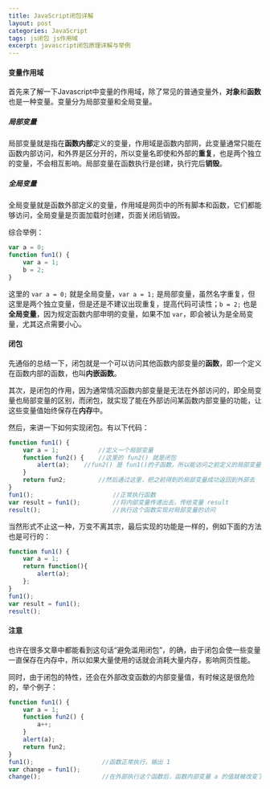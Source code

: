```yaml
---
title: JavaScript闭包详解
layout: post
categories: JavaScript
tags: js闭包 js作用域
excerpt: javascript闭包原理详解与举例
---
```

#### 变量作用域

首先来了解一下Javascript中变量的作用域，除了常见的普通变量外，**对象**和**函数**也是一种变量。变量分为局部变量和全局变量。

##### 局部变量

局部变量就是指在**函数内部**定义的变量，作用域是函数内部网，此变量通常只能在函数内部访问，和外界是区分开的，所以变量名即使和外部的**重复**，也是两个独立的变量，不会相互影响。局部变量在函数执行是创建，执行完后**销毁**。

##### 全局变量

全局变量就是函数外部定义的变量，作用域是网页中的所有脚本和函数，它们都能够访问，全局变量是页面加载时创建，页面关闭后销毁。

综合举例：

``` js
var a = 0;
function fun1() {
	var a = 1;
	b = 2;
}
```

这里的 `var a = 0;` 就是全局变量，`var a = 1;` 是局部变量，虽然名字重复，但这里是两个独立变量，但是还是不建议出现重复，提高代码可读性；`b = 2;` 也是**全局变量**，因为规定函数内部申明的变量，如果不加 `var`，即会被认为是全局变量，尤其这点需要小心。

#### 闭包

先通俗的总结一下，闭包就是一个可以访问其他函数内部变量的**函数**，即一个定义在函数内部的函数，也叫**内嵌函数**。

其次，是闭包的作用，因为通常情况函数内部变量是无法在外部访问的，即全局变量也局部变量的区别，而闭包，就实现了能在外部访问某函数内部变量的功能，让这些变量值始终保存在**内存**中。

然后，来讲一下如何实现闭包。有以下代码：

``` js
function fun1() {
	var a = 1;           //定义一个局部变量
	function fun2() {    //这里的 fun2() 就是闭包
		alert(a);    //fun2() 是 fun1()的子函数，所以能访问之前定义的局部变量，这个是关键
	}
	return fun2;         //然后通过这里，把之前得到的局部变量成功返回到外部去
}
fun1();                      //正常执行函数
var result = fun1();         //将内部变量传递出去，传给变量 result
result();                    //执行这个函数实现对局部变量的访问
```

当然形式不止这一种，万变不离其宗，最后实现的功能是一样的，例如下面的方法也是可行的：

``` js
function fun1() {
	var a = 1;
	return function(){
		alert(a);
	};
}
fun1();
var result = fun1();
result();
```

#### 注意

也许在很多文章中都能看到这句话“避免滥用闭包”，的确，由于闭包会使一些变量一直保存在内存中，所以如果大量使用的话就会消耗大量内存，影响网页性能。

同时，由于闭包的特性，还会在外部改变函数的内部变量值，有时候这是很危险的，举个例子：

``` js
function fun1() {
	var a = 1;
	function fun2() {
		a++;
	}
	alert(a);
	return fun2;
}
fun1();                   //函数正常执行，输出 1
var change = fun1();
change();                 //在外部执行这个函数后，函数内部变量 a 的值就被改变了，输出 2
```